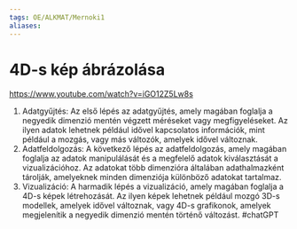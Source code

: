 ```yaml
---
tags: OE/ALKMAT/Mernoki1 
aliases:
---
```

# 4D-s kép ábrázolása
https://www.youtube.com/watch?v=iGO12Z5Lw8s
1.  Adatgyűjtés: Az első lépés az adatgyűjtés, amely magában foglalja a negyedik dimenzió mentén végzett méréseket vagy megfigyeléseket. Az ilyen adatok lehetnek például idővel kapcsolatos információk, mint például a mozgás, vagy más változók, amelyek idővel változnak.
2.  Adatfeldolgozás: A következő lépés az adatfeldolgozás, amely magában foglalja az adatok manipulálását és a megfelelő adatok kiválasztását a vizualizációhoz. Az adatokat több dimenzióra általában adathalmazként tárolják, amelyeknek minden dimenziója különböző adatokat tartalmaz.
3.  Vizualizáció: A harmadik lépés a vizualizáció, amely magában foglalja a 4D-s képek létrehozását. Az ilyen képek lehetnek például mozgó 3D-s modellek, amelyek idővel változnak, vagy 4D-s grafikonok, amelyek megjelenítik a negyedik dimenzió mentén történő változást.
#chatGPT 